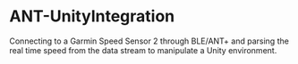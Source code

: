 # ANT-UnityIntegration
Connecting to a Garmin Speed Sensor 2 through BLE/ANT+ and parsing the real time speed from the data stream to manipulate a Unity environment.
